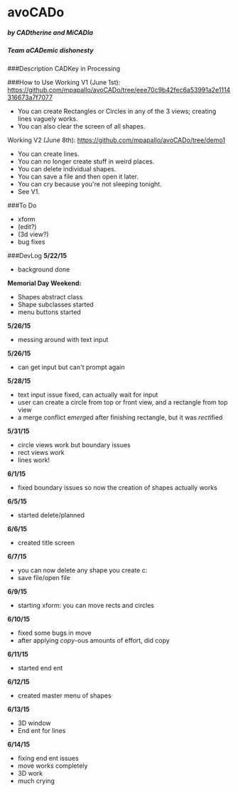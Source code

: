 # avoCADo
##### by CADtherine and MiCADla
##### Team aCADemic dishonesty

###Description 
CADKey in Processing

###How to Use
Working V1 (June 1st): https://github.com/mpapallo/avoCADo/tree/eee70c9b42fec6a53991a2e1114316673a7f7077
- You can create Rectangles or Circles in any of the 3 views; creating lines vaguely works.
- You can also clear the screen of all shapes.

Working V2 (June 8th): https://github.com/mpapallo/avoCADo/tree/demo1
- You can create lines.
- You can no longer create stuff in weird places.
- You can delete individual shapes.
- You can save a file and then open it later.
- You can cry because you're not sleeping tonight.
- See V1.

###To Do
- xform
- (edit?)
- (3d view?)
- bug fixes

###DevLog
<b>5/22/15</b>
- background done

<b>Memorial Day Weekend:</b>
- Shapes abstract class
- Shape subclasses started
- menu buttons started

<b>5/26/15</b>
- messing around with text input

<b>5/26/15</b>
- can get input but can't prompt again

<b>5/28/15</b>
- text input issue fixed, can actually wait for input
- user can create a circle from top or front view, and a rectangle from top view
- a merge conflict e<i>merge</i>d after finishing rectangle, but it was <i>rect</i>ified

<b>5/31/15</b>
- circle views work but boundary issues
- rect views work
- lines work!

<b>6/1/15</b>
- fixed boundary issues so now the creation of shapes actually works

<b>6/5/15</b>
- started delete/planned

<b>6/6/15</b>
- created title screen

<b>6/7/15</b>
- you can now delete any shape you create c:
- save file/open file

<b>6/9/15</b>
- starting xform: you can move rects and circles

<b>6/10/15</b>
- fixed some bugs in move
- after applying <i>copy</i>-ous amounts of effort, did copy

<b>6/11/15</b>
- started end ent

<b>6/12/15</b>
- created master menu of shapes

<b>6/13/15</b>
- 3D window
- End ent for lines

<b>6/14/15</b>
- fixing end ent issues
- move works completely
- 3D work
- much crying
